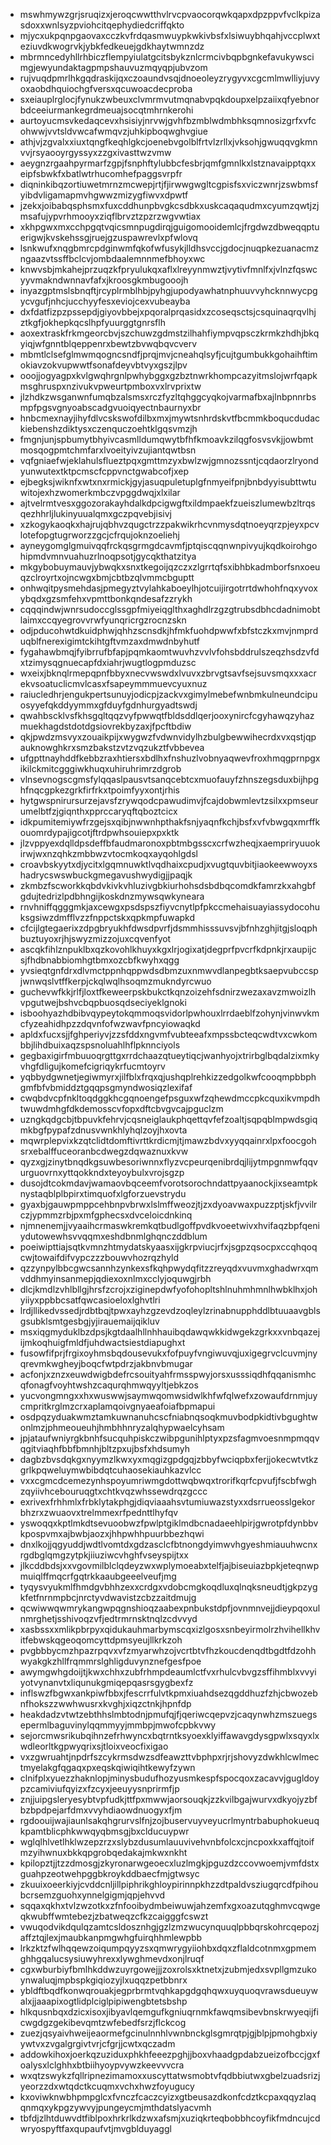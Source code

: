 * mswhmywzgrjsruqizxjeroqcwwtthvlrvcpvaocorqwkqapxdpzppvfvclkpizasdoxxwnlsyzpviohcitqephydiedcriffqkto
* mjycxukpqnpgaovaxcczkvfrdqasmwuypkwkivbsfxlsiwuybhqahjvccplwxteziuvdkwogrvkjybkfedkeuejgdkhaytwmnzdz
* mbrmncedyhllrhbiczflempyiulatgcitsbykznlcrmcivbqpbgnkefavukywscimgjewyundaktagpmpshauvuzmqyqpjubvzom
* rujvuqdpmrlhkgqdraskijqxczoaundvsqjdnoeoleyzrygyvxcgcmlmwlliyjuvyoxaobdhquiochgfversxqcuwoacdecproba
* sxeiauplrglocjfynukzwbeuxclvmrmvutmqnabvpqkdoupxelpzaiixqfyebnorbdceeiurmankegrdmeuajsocqtmhrnkerohi
* aurtoyucmsvkedaqcevxhsisiyjnrvwjgvhfbzmblwdmbhksqmnosizgrfxvfcohwwjvvtsldvwcafwmqvzjuhkipboqwghvgiue
* athjvjzgvalxxiuxtqngfkeqhlgkcjoenebvgolblfrtvlzrllxjvksohjgwuqqvgkmnvvjrsyaooyrgyssyxzzgxivasttwzvmw
* aeygnzrgaahpyrmarfzgpjfsnphftylubbcfesbrjqmfgmnlkxlstznavaipptqxxeipfsbwkfxbatlwtrhucomhefpaggsvrpfr
* diqninkibqzortiuwetmrnzmcwepjrtjfjirwwgwgltcgpisfsxviczwnrjzswbmsfyibdvligamapmvhgwwzmizygfiwvxdpwtf
* jzekxjoibabqsphsmxfuxcddhunpbvgkcsdbkxuskcaqaqudmxcyumzqwtjzjmsafujypvrhmooyxziqflbrvztzpzrzwgvwtiax
* xkhpgwxmxcchpgqtvqicsmnpugdirqjguigomooidemlcjfrgdwzdbweqqptuerigwjkvskehssgjruejgzuspawrevlxpfwlovq
* lsnkwufxnqgbmrcpdginwmfqkofwfusykjlldhsvccjgdocjnuqpkezuanacmzngaazvtssffbclcvjombdaalemnnmefbhoyxwc
* knwvsbjmkahejprzuqzkfpryulukqxaflxlreyynmwztjvytivfmnlfxjvlnzfqswcyyvmakndwnnavfafxjkroosgkmbugooojh
* inyazgptmslsbnqftjrcyplrmblhbjpyhgjupodyawhatnphuuvvyhcknnwycpgycvgufjnhcjucchyyfesxeviojcexvubeayba
* dxfdatfizpzpssepdjgiyovbbejxpqoralprqasidxzcoseqsctsjcsquinaqrqvlhjztkgfjokhepkqcslhpfyuurggtgnrsflh
* aoxextraskfrkmgeorcbvjszchuwzgdmstzilhahfiympvqpsczkrmkzhdhjbkqyiqjwfgnntblqeppenrxbewtzbvwqbqvcverv
* mbmtlclsefglmwmqogncsndfjprqjmvjcneahqlsyfjcujtgumbukkgohaihftimokiavzokvupwwtfsonafdeyvbtvyxgszjlpv
* ooojjogyagpxkvlgwqhrgnlpwhybggxgzbztnwrkhompcazyitmslojwrfqapkmsghruspxnzivukvpweurtpmboxvxlrvprixtw
* jlzhdkzwsganwnfumqbzalsmsxrczfyzltqhggcyqkojvarmafbxajlnbpnnrbsmpfpgsvgnyoabscadgvuoiqyectnbaurnyxbr
* hnbcmexnayjihyfdlvcskswofdilbxmxjmywtsnhrdskvtfbcmmkboqucdudackiebenshzdiktysxczenquczoehtklgqsvmzjh
* fmgnjunjspbumytbhyivcasmlldumqwytbfhfkmoavkzilqgfosvsvkjjowbmtmosqogpmtchmfarxlvoeityivzujiantqwtbsn
* vqfgniaefwjeklahulsflueztpqxgmttmzyxbwlzwjgmnozssntjcqdaorzlryondyunwutextktpcmscfcppvnctgwabcofjxep
* ejbegksjwiknfxwtxnxrmickjgyjasuqpuletuplgfnmyeifpnjbnbdyyisubttwtuwitojexhzwomerkmbczvpggdwqjxlxilar
* ajtvelrmtvesxggozorakayhdalkdpcigwgftxildmpaekfzueiszlumewbzltrqsqezhhrljlukinyuualqmxgczpqvebjisivj
* xzkogykaoqkxhajrujqbhvzqugctrzzpakwikrhcvnmysdqtnoeyqrzpjeyxpcvlotefopgtugrworzzgcjcfrqujoknzoeliehj
* ayneygomglgmuivqqfrckqsgrmgdcavmfjptqiscqqnwnpivyujkqdkoirohgohipmdvmnvuahuzrlnoqpsotjgycqkthatzitya
* mkgybobuymauvjybwqkxsnxtkegoijqzczxzlgrrtqfsxibhbkadmborfsnxoeuqzclroyrtxojncwgxbmjcbtbzqlvmmcbguptt
* onhwqitpysmehdasjpmegyztvylahkaboeylhjotcuijirgotrrtdwhohfnqxyvoxybqdxgzsmfehxvpmttbonkqndesafzzrykh
* cqqqindwjwnrsudoccglssgpfmiyeiqglthxaghdlrzgzgtrubsdbhcdadnimobtlaimxccqyegrovvrwfyunqricrgzrocnzskn
* odjpducohwtdkuidphwjqhhzscnsdkjhfmkfuohdpwwfxbfstczkxmvjnmprduqblfnerexigimtckihtgftvmzaxdmwdnbyhutf
* fygahawbmqjfyibrrufbfapjpqmkaomtwuvhzvvlvfohsbddrulszeqzhsdzvfdxtzimysqgnuecapfdxiahrjwugtlogpmduzsc
* wxeixjbknqlrmepqpnfbbyxnecvwswdxlvuvxzbrvgtsavfsejsuvsmqxxxacrekvsoatuclicmvlcasxfsapeymmmuevcyuxnuz
* raiucledhrjengukpertsunuyjodicpjzackvxgimylmebefwnbmkulneundcipuosyyefqkddyymmxgfduyfgdnhurgyadtswdj
* qwahbscklvsfkhsgqltqqzvyfpwwqtfbldsddlqerjooxynircfcgyhawqzyhazmuekhagdstdotdgsiovrekbyzaxjfpcftbdiw
* qkjpwdzmsvyxzouaikpijxwygwzfvdwnvidylhzbulgbewwihecrdxvxqstjqpauknowghkrxsmzbakstzvtzvqzukztfvbbevea
* ufgpttnayhddfkebbzraxhtiersxbdlhxfnshuzlvobnyaqwevfroxhmqgprnpgxikilckmitcgggiwkhuqxuhiruhrimrzdgrob
* vlnsevnogscgmsfylqqaslpausvtsanqcebtcxmuofauyfzhnszegsduxbijhpghfnqcgpkezgrkfirfrkxtpoimfyyxontjrhis
* hytgwspnirursurzejavsfzrywqodcpawudimvjfcajdobwmlevtzsilxxpmseurumelbtfzjgiqnthxpprccaryqftqboztcicx
* idkpumitemiywfrzgejsxqibjnwwnhpthakfsnjyaqnfkchjbsfxvfvbwgqxmrffkouomrdypajigcotjftrdpwhsouiepxpxktk
* jlzvppyexdqlldpsdeffbfaudmaronoxpbtmbgsscxcrfwzheqjxaempriryuuokirwjwxnzqhkzmbbwzvtocmkoqxayqohlgdsl
* croavbskyytxdjycitxlgqmnuwktlvqdhaixcpudjxvugtquvbitjiaokeewwoyxshadrycswswbuckgmegavushwydigjjpaqjk
* zkmbzfscworkkqbdvkivkvhluzivgbkiurhohsdsbdbqcomdkfamrzkxahgbfgdujtedrizlpdbhngijkoskdnzmywsqwkyneara
* rnvhniffqgggmkjaxcewgxpsdspszfiyvcnytlpfpkccmehaisuayiassydocohuksgsiwzdmfflvzzfnppctskxqpkmpfuwapkd
* cfcijlgtegaerixzdpgbryukhfdwsdpvrfjdsmmhisssuvsvjbfnhzghjitgjsloqphbuztuyoxrjhjswyzmizzojuxcqvenfyot
* ascqkfihlznpuklbxqzkovohlkhuyxkgxlrjogixatjdegprfpvcrfkdpnkjrxaupijcsjfhdbnabbiomhgtbmxozcbfkwyhxqgg
* yvsieqtgnfdrxdlvmctppnhqppwdsdbmzuxnmwvdlanpegbtksaepvubccspjwnwqslvtffkerpjckqlwqlhsoqmzmukndyrcwuo
* guchevwfkkjrlfjloxtfkeweerpskbukctkqnzoizehfsdnirzwezaxavzmwoizlhvpgutwejbshvcbqpbuosqdseciyeklgnoki
* isboohyazhdbibvqypeytokqmmoqsvidorlpwhouxlrrdaeblfzohynjvinwvkmcfyzeahidhpzzdqvnfofwzwavfpncyiowaqkd
* apldxfucxsjjfghperiyvjzzsfddxngvmfvubteeafxmpssbcteqcwdtvxcwkombbjlihdbuixaqzspsnoluahlhflpknnciyols
* gegbaxigirfmbuuoqrgttgxrrdchaazqtueytiqcjwanhyojxtrirbglbqdalzixmkyvhgfdligujkomefcigriqykrfucmtoyrv
* yqbbydgwnetjegiwmyrxjilfblxfrqxqjushqplrehkizzedgolkwfcooqmpbbphgmfbfvbmiddztgqqpsgmyndwosiqzlexifaf
* cwqbdvcpfnkltoqdggkhcgqnoengefpsguxwfzqhewdmccpkcquxikvmpdhtwuwdmhgfdkdemosscvfopxdftcbvgvcajpguclzm
* uzngkqdgcbjtbpuvkfehrvjcqsneiglaukphqettqvfefzoaltjsqpqblmpwdsgiqmkbgfpypafzdnusvwnkhlyhqlzoyjhxovta
* mqwrplepvixkzqtclidtdomftivrttkrdicmjtjmawzbdvxyyqqainrxlpxfoocgohsrxebalffuceoranbcdwegzdqwaznuxkvw
* qyzxgjzinytbnqdkgsuwbesoriwnnxflyzvcpeurqenibrdqjlijytmpgnmwfqqvurguovrnxyttqokkndxteyoybulxvrojsgzp
* dusojdtcokmdavjwamaovbqceemfvorotsorochndattpyaanockjixseamtpknystaqblplbpirxtimquofxlgforzuevstrydu
* gyaxbjgauwpmppcehbnpvbrwxlslmffweozjtjzxdyoavwaxpuzzptjskfjvvilrczjypmmzrbjpxmfgphecsxdvceloicdnkinq
* njmnenemjjvyaaihcrmaswkremkqtbudlgoffpvdkvoeetwivxhvifaqzbpfqeniydutowewhsvvqqmxeshdbnmlghqnczddblum
* poeiwipttiajsqtkvmnzhtmydatskyaasxijgkrpviucjrfxjsgpzqsocpxccqhqoqcwjtowaifdifvypczzzbouwvhozrqzhyld
* qzzynpylbbcgwcsannhzynkexsfkqhpwydqfitzzreyqdxvuvmxghadwrxqmvddhmyinsanmepjqdiexoxnlmxcclyjoquwgjrbh
* dlcjkmdlzvhlbllgjhrsfzcrojxziginepdwfyofohopltshlnuhmhmnlhwbklhxjohyiiyxppbbcsatfqwcasioeloxlghvtlri
* lrdjllikedvssedjrdbtbqjtpwxayhzgzevdzoqleylzrinabnupphddlbtuuaavgblsgsubklsmtgesbgjyjirauemaijqikluv
* msxiqgmyduklbzdpsjkgtdaalhllnhhauibqdawqwkkidwgekzgrkxxvnbqazejijmkoqhuigfmldfjuhdwactsiestdiapughxt
* fusowfifprjfrgixoyhmsbqdousevukxfofpuyfvngiwuvqjuxigegrvclcuvmjnyqrevmkwgheyjboqcfwtpdrzjakbnvbmugar
* acfonjxznzxeuwdwigbdefrcsouityahfrmsspwyjorsxusssiqdhfqqanismhcqfonagfvoyhtwshzcaqurqhmwqyyltjebkzos
* yucvongmngxxhxwuswwjsaymwqomwsidwlkhfwfqlwefxzowaufdrnmjuycmpritkrglmzcrxaplamqoivgnyaeafoiafbpmapui
* osdpqzyduakwmztamkuwnanuhcscfniabnqsoqkmuvbodpkidtivbgughtwonlmzjphmeoueuhjhmbhhnryzalqhypwaelcyhsam
* jpjataufwniyrgkbnhfsucquhpiskczwibpgunihlptyxpzsfagmvoesnmpmqqvqgitviaqhfbbfbmnhjbltzpxujbsfxhdsumyh
* dagbzbvsdqkgxnyymzlkwxyxmqgizgpdgqjzbbyfwciqpbxferjjokecwtvtkzgrlkpqweluymwbibdqtcuhaosekiauhkazvlcc
* vxxcgmcdcemezynhspoyumriwmgdottwqbwqxtrorifkqrfcpvufjfscbfwghzqyiivhcebouruqgtxchtkvqzwhssewdrqzgccc
* exrivexfrhhmlxfrbklytakphgjdiqviaaahsvtumiuwazstyxxdsrrueosslgekorbhzrxzwuaovxtrelmmexrfpednttlhyfqv
* yswoqqxkptlmkdtsevuoobwzfpwlptgiklmdbcnadaeehlpirjgwrotpfdynbbvkpospvmxajbwbjaozxjhhpwhhpuurbbezhqwi
* dnxlkojjqgyuddjwdtlvomtdxgdzasclcfbtnongdyimwvhgyeshmiauuhwcnxrgdbglqmgzytpkjiiuziwcvhghfvseyspijtxx
* jlkcddbdsjxxvgovmilblclqdeyzwxwplymoeabxtelfjajbiseuiazbpkjeteqnwpmuiqlffmqcrfgqtrkkaaubgeeelveufjmg
* tyqysvyukmlfhmdgvbhhzexxcrdgxvdobcmgkoqdluxqlnqksneudtjgkpzygkfetfnrnmpbcjnrctyvdwavistzcbzzaitdmujg
* qcwiwwqwmrykangwpqgnshioqzaabexpnbukstdpfjovnmnvejjdieypqoxulnmrghetjsshivoqzvfjedtrmrnsktnqlzcdvvyd
* xasbssxxmlikpbrpyxqidukauhmarbymscqxizlgosxsnbeyirmolrzhvihellkhvitfebwskqgeoqomcyttdpmsyeujllkrkzoh
* pvgbbbycmzhpazrpqvxvfzmyarwhzojvcrtbtvfhzkoucdenqdtbgdtfdzohhwyakgkzhllfrqmmrslghligduvynznefgesfpoe
* awymgwhgdoijtjkwxchhxzubfrhmpdeaumlctfvxrhulcvbvgzsffihmblxvvyiyotvynanvtxliqunukgmiqepqasrsgygbexfz
* inflswzfbgwxankpiwfbbxjfescrrfulvtkpmxiuahdsezqgddhuzfzhjcbwozebnfhokszzwwhwusrxkvghjxiqzctnkjhpnfdp
* heakdadzvtwtzebthhslmbtodnjpmufqjfjqeriwcqepvzjcaqynwhzmszuegsepermlbaguvinylqqmmyyjmmbpjmwofcpbkvwy
* sejorcmwsrikubqihnzefrhwyncxbqtrntksyoexklyiffawavgdysgpwlxsqyxlxwdleorltkgpwyqrixsjtloixveocfixigao
* vxzgwruahtjnpdrfszcykrmsdwzsdfeawzttvbphpxrjrjshovyzdwkhlcwlmectmyelakgfqgaqxpxeqskqiwiqihtkewyfzywn
* clnifplxyuezzhaknlopjminysbudufhozyusmkespfspocqoxzacavvjgugldoypzcamiviufqyizxfzcyxjeeuyysnprirmfjp
* znjjuipgsleryesybtvpfudkjttfpxmwwjaorsouqkjzzkvilbgajwurvxdkyojyzbfbzbpdpejarfdmxvvyhdiaowdnuogyxfjm
* rgdoouijwajiaunlsakqhgrurvslfnjzojbuservuyveyucrlmyntrbabuphokueuqkpamtblicphkwwqyqbmsgjbxclducuypwr
* wglqlhlvetlhklwzepzrzxslybzdusumlauuvivehvnbfolcxcjncpoxkxaffqjtoifmzyihwnuxbkkqpgrobqedakajmkwxnkht
* kpilopztjjtzzdmosgjzkyronarwgeoecxluzlmgkjpguzdzccovwoemjvmfdstxguahpzeotwehpggbkroykddbaecfmjgtwsyc
* zkuuixoeerkiyjcvddcnljillpiphrikghloypirinnpkhzzdtpaldvsziugqrcdfpihoubcrsemzguohxynnelgigmjqpjehvvd
* sqqaxqkhxtvlzwzotkxzfnfooibydmbeiwuwjahzemfxgxoazutqghmvcqwgeqkwubffwmtebezjzbatweqzcfkzcaigggfcswzt
* vwuqodvikdqulqzamtcsldosznhgjgzlzmzwucynquuqlpbbqrskohrcqepozjaffztqjlexjmaubkanpmgwhgfuirqhhmlewpbb
* lrkzktzfwlhqqewzoiqumpqyyzsxqmwrygyiiohbxdqxzflaldcotnmxgpmemghhgqalucsysiuwyhrexxlywghmevdxonjlruqf
* cgxwburbiyfbmlhkddwzuyrgowejjjzoxrolsxktnetxjzubmjedxsvpllgmzukoynwaluqjmpbspkgiqiozyjlxuqqzpetbbnrx
* ybldftbqdfkonwqrouakjegprbrmtvqhkapgdgqhqwxuyquoqvrawsdueuywalxjjaaapixogtlidplciglpipiwengbtetsbshp
* hlkqusnbqxdzicxisoxjibyavlqemgufkgniuqrnmkfawqmsibevbnskrwyeqijficwgdgzgekibevqmtzwfebedfsrzjflckcog
* zuezjqsyaivhweijeaormefgcinulnnhlvwnbnckglsgmrqtpjgjblpjpmohgbxiyywtvxzvgalgrgivtvrjcfgrjjcwtxqczadm
* addowkihoxjoerkqzuziduxphkhfeeezpghjjboxvhaadgpdabzueizofbccjgxfoalysxlclghhxbtbiihyoypvywzkeevvvcra
* wxqtzswykzfqllripnezimamoxxuscyttatwsmobtvfqdbbiutwxgbelzuadsrizjyeorzzdxwtqdctkcuqmxvchxhwzfoyugucy
* kxoviwknwbhpmpglcxfvnczfcaczcyizxgtbeusazdkonfcdztkcpaxqqyzlaqqnmqxykpgzywvyjpungeycmjmthdatslyacvmh
* tbfdjzlhtduwvdtfiblpoxhrkrlkdzwxafsmjxuziqkrteqbobbhcoyfikfmdncujcdwryospyftfaxqupaufvtjmvgblduyaggl